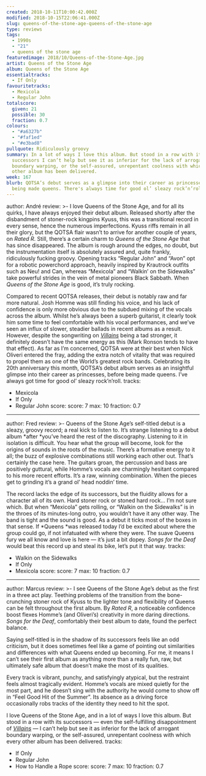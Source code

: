 ```yaml
---
created: 2018-10-11T10:00:42.000Z
modified: 2018-10-15T22:06:41.000Z
slug: queens-of-the-stone-age-queens-of-the-stone-age
type: reviews
tags:
  - 1990s
  - "21"
  - queens of the stone age
featuredimage: 2018/10/Queens-of-the-Stone-Age.jpg
artist: Queens of the Stone Age
album: Queens of the Stone Age
essentialtracks:
  - If Only
favouritetracks:
  - Mexicola
  - Regular John
totalscore:
  given: 21
  possible: 30
  fraction: 0.7
colours:
  - "#a6327b"
  - "#faf1ed"
  - "#e3bad8"
pullquote: Ridiculously groovy
summary: In a lot of ways I love this album. But stood in a row with its
  successors I can’t help but see it as inferior for the lack of arrogant
  boundary warping, or the self-assured, unrepentant coolness with which every
  other album has been delivered.
week: 167
blurb: QOTSA’s debut serves as a glimpse into their career as princesses, before
  being made queens. There's always time for good ol’ sleazy rock’n’roll.
---
```

author: André
review: >-
  I love Queens of the Stone Age, and for all its quirks, I have always enjoyed
  their debut album. Released shortly after the disbandment of stoner-rock
  kingpins Kyuss, this was a transitional record in every sense, hence the
  numerous imperfections. Kyuss riffs remain in all their glory, but the QOTSA
  flair wasn’t to arrive for another couple of years, on *Rated R*. Still,
  there’s a certain charm to *Queens of the Stone Age* that has since
  disappeared. The album is rough around the edges, no doubt, but the
  instrumentation itself is absolutely assured and, quite frankly, ridiculously
  fucking groovy. Opening tracks “Regular John” and “Avon” opt for a robotic
  powerchord approach, heavily inspired by Krautrock outfits such as Neu! and
  Can, whereas “Mexicola” and “Walkin’ on the Sidewalks” take powerful strides
  in the vein of metal pioneers Black Sabbath. When *Queens of the Stone Age* is
  good, it’s truly rocking.

  Compared to recent QOTSA releases, their debut is notably raw and far more natural. Josh Homme was still finding his voice, and his lack of confidence is only more obvious due to the subdued mixing of the vocals across the album. Whilst he’s always been a superb guitarist, it clearly took him some time to feel comfortable with his vocal performances, and we’ve seen an influx of slower, steadier ballads in recent albums as a result. However, despite the songwriting on [*Villains*](<reviews/queens-of-the-stone-age-villains/>) being a tad stronger, it definitely doesn’t have the same energy as this (Mark Ronson tends to have that effect). As far as I’m concerned, QOTSA were at their best when Nick Oliveri entered the fray, adding the extra notch of vitality that was required to propel them as one of the World’s greatest rock bands. Celebrating its 20th anniversary this month, QOTSA’s debut album serves as an insightful glimpse into their career as princesses, before being made queens. I’ve always got time for good ol’ sleazy rock’n’roll.
tracks:
  - Mexicola
  - ­­If Only
  - ­­Regular John
score:
  score: 7
  max: 10
  fraction: 0.7
---
author: Fred
review: >-
  Queens of the Stone Age’s self-titled debut is a sleazy, groovy record; a real
  kick to listen to. It’s strange listening to a debut album *after *you’ve
  heard the rest of the discography. Listening to it in isolation is difficult.
  You hear what the group will become, look for the origins of sounds in the
  roots of the music. There’s a formative energy to it all; the buzz of
  explosive combinations still working each other out. That’s certainly the case
  here. The guitars groan, the percussion and bass are positively guttural,
  while Homme’s vocals are charmingly hesitant compared to his more recent
  efforts. It’s a raw, winning combination. When the pieces get to grinding it’s
  a grand ol’ head noddin’ time.

  The record lacks the edge of its successors, but the fluidity allows for a character all of its own. Hard stoner rock or stoned hard rock… I’m not sure which. But when “Mexicola” gets rolling, or “Walkin on the Sidewalks” is in the throes of its minutes-long outro, you wouldn’t have it any other way. The band is tight and the sound is good. As a debut it ticks most of the boxes in that sense. If *Queens *was released today I’d be excited about where the group could go, if not infatuated with where they were. The suave Queens fury we all know and love is here — it’s just a bit dopey. *Songs for the Deaf* would beat this record up and steal its bike, let’s put it that way.
tracks:
  - Walkin on the Sidewalks
  - ­­If Only
  - ­­Mexicola
score:
  score: 7
  max: 10
  fraction: 0.7
---
author: Marcus
review: >-
  I see Queens of the Stone Age’s debut as the first in a three act play.
  Teething problems of the transition from the bone-crunching stoner rock of
  Kyuss to the lighter tone and flexibility of Queens can be felt throughout the
  first album. By *Rated R*, a noticeable confidence boost flexes Homme’s (and
  Oliveri’s) creativity in more daring directions. *Songs for the Deaf*,
  comfortably their best album to date, found the perfect balance.

  Saying self-titled is in the shadow of its successors feels like an odd criticism, but it does sometimes feel like a game of pointing out similarities and differences with what Queens ended up becoming. For me, it means I can’t see their first album as anything more than a really fun, raw, but ultimately safe album that doesn’t make the most of its qualities.

  Every track is vibrant, punchy, and satisfyingly atypical, but the restraint feels almost tragically evident. Homme’s vocals are mixed quietly for the most part, and he doesn’t sing with the authority he would come to show off in “Feel Good Hit of the Summer”. Its absence as a driving force occasionally robs tracks of the identity they need to hit the spot.

  I love Queens of the Stone Age, and in a lot of ways I love this album. But stood in a row with its successors — even the self-fulfilling disappointment of [*Villains*](<reviews/queens-of-the-stone-age-villains/>) — I can’t help but see it as inferior for the lack of arrogant boundary warping, or the self-assured, unrepentant coolness with which every other album has been delivered.
tracks:
  - If Only
  - ­­Regular John
  - ­­How to Handle a Rope
score:
  score: 7
  max: 10
  fraction: 0.7
